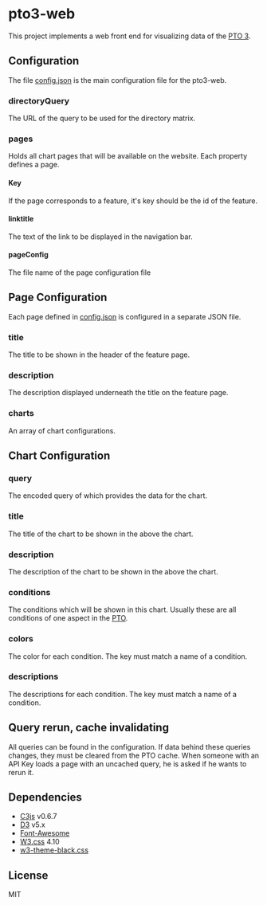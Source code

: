 # pto3-web
This project implements a web front end for visualizing data of the [PTO 3](https://github.com/mami-project/pto3-go).

## Configuration
The file [config.json](json/config.json) is the main configuration file for the pto3-web.
### directoryQuery
The URL of the query to be used for the directory matrix.
### pages
Holds all chart pages that will be available on the website. Each property defines a page.
#### Key
If the page corresponds to a feature, it's key should be the id of the feature.
#### linktitle
The text of the link to be displayed in the navigation bar.
#### pageConfig
The file name of the page configuration file

## Page Configuration
Each page defined in [config.json](json/config.json) is configured in a separate JSON file.
### title
The title to be shown in the header of the feature page.
### description
The description displayed underneath the title on the feature page.
### charts
An array of chart configurations.

## Chart Configuration
### query
The encoded query of which provides the data for the chart.
### title
The title of the chart to be shown in the above the chart.
### description
The description of the chart to be shown in the above the chart.
### conditions
The conditions which will be shown in this chart. Usually these are all conditions of one aspect in the [PTO](https://github.com/mami-project/pto3-go).
### colors
The color for each condition. The key must match a name of a condition.
### descriptions
The descriptions for each condition. The key must match a name of a condition.

## Query rerun, cache invalidating
All queries can be found in the configuration. If data behind these queries changes, they must be cleared from the PTO cache. When someone with an API Key loads a page with an uncached query, he is asked if he wants to rerun it.

## Dependencies
+ [C3js](https://github.com/c3js/c3) v0.6.7
+ [D3](https://github.com/d3/d3) v5.x
+ [Font-Awesome](https://github.com/FortAwesome/Font-Awesome)
+ [W3.css](https://www.w3schools.com/w3css/4/w3.css) 4.10
+ [w3-theme-black.css](https://www.w3schools.com/lib/w3-theme-black.css)

## License
MIT
